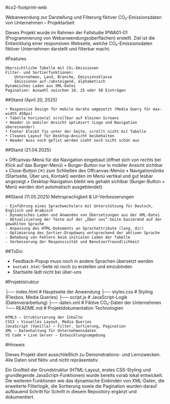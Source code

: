 #co2-footprint-web

Webanwendung zur Darstellung und Filterung fiktiver CO₂-Emissionsdaten von Unternehmen – Projektarbeit

Dieses Projekt wurde im Rahmen der Fallstudie IPWA01-01 (Programmierung von Webanwendungsoberflächen) erstellt.
Ziel ist die Entwicklung einer responsiven Webseite, welche CO₂-Emissionsdaten fiktiver Unternehmen darstellt und filterbar macht.

#Features

    Übersichtliche Tabelle mit CO₂-Emissionen
    Filter- und Sortierfunktionen:
        Unternehmen, Land, Branche, Emissionsklasse
        Emissionen auf-/absteigend, alphabetisch
    Dynamisches Laden aus XML-Datei
    Pagination: Auswahl zwischen 10, 25 oder 50 Einträgen

##Stand (April 20, 2025)

    • Responsive Design für mobile Geräte umgesetzt (Media Query für max-width 450px)
    • Tabelle horizontal scrollbar auf kleinen Screens
    • Header in mobiler Ansicht optimiert (Logo und Navigation übereinander)
    • Footer bleibt fix unter der Seite, scrollt nicht mit Tabelle
    • Cleanes Layout für Desktop-Ansicht beibehalten
    • Header muss noch gefixt werden sieht noch nicht schön aus

##Stand (21.04.2025)

  • Offcanvas-Menü für die Navigation eingebaut (öffnet sich von rechts bei Klick auf das Burger-Menü)
  • Burger-Button nur in mobiler Ansicht sichtbar
  • Close-Button (✕) zum Schließen des Offcanvas-Menüs
  • Navigationslinks (Startseite, Über uns, Kontakt) werden im Menü vertikal und gut lesbar angezeigt
  • Desktop-Navigation bleibt wie gehabt sichtbar (Burger-Button + Menü werden dort automatisch ausgeblendet)


##Stand (11.05.2025)
    Mehrsprachigkeit & UI-Verbesserungen

    - Einführung eines Sprachwechslers mit Unterstützung für Deutsch, Englisch und Arabisch
    - Dynamisches Laden und Anwenden von Übersetzungen aus der XML-Datei
    - Aktualisierung der Texte auf der „Über uns“-Seite basierend auf der gewählten Sprache
    - Anpassung des HTML-Dokuments an Sprachattribute (lang, dir)
    - Optimierung des Sortier-Dropdowns entsprechend der aktiven Sprache
    - Behebung von Fehlern beim initialen Laden der Tabelle
    - Verbesserung der Responsivität und Benutzerfreundlichkeit

##ToDo:
- Feedback-Popup muss noch in andere Sprachen übersetzt werden
- `kontakt.html`-Seite ist noch zu erstellen und einzubinden
- Startseite lädt nicht bei über-uns

#Projektstruktur

├── index.html # Hauptseite der Anwendung ├── styles.css # Styling (Flexbox, Media Queries) ├── script.js # JavaScript-Logik (Datenverarbeitung) ├── daten.xml # Fiktive CO₂-Daten der Unternehmen └── README.md # Projektdokumentation
Technologien

    HTML5 – Strukturierung der Inhalte
    CSS3 – Visuelles Layout, Media Queries
    JavaScript (Vanilla) – Filter, Sortierung, Pagination
    XML – Datenhaltung für Unternehmensdaten
    VS Code + Live Server – Entwicklungsumgebung

#Hinweis

Dieses Projekt dient ausschließlich zu Demonstrations- und Lernzwecken.
Alle Daten sind fiktiv und nicht repräsentativ.

Ein Großteil der Grundstruktur (HTML-Layout, erstes CSS-Styling und grundlegende JavaScript-Funktionen) wurde bereits vorab lokal entwickelt. Die weiteren Funktionen wie das dynamische Einbinden von XML-Daten, die erweiterte Filterlogik, die Sortierung sowie die Pagination wurden darauf aufbauend Schritt für Schritt in diesem Repository ergänzt und dokumentiert.